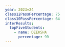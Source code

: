 ```yaml
---
year: 2023=24
class12PassPercentage: 75
class10PassPercentage: 64
interResults:
  topFiveStudents:
    - name: DEEKSHA
      percentage: 90
---
```


